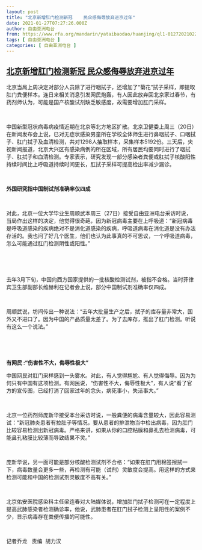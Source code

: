 ```yaml
---
layout: post
title: "北京新增肛门检测新冠    民众感侮辱放弃进京过年"
date: 2021-01-27T07:27:26.000Z
author: 自由亚洲电台
from: https://www.rfa.org/mandarin/yataibaodao/huanjing/ql1-01272021022718.html
tags: [ 自由亚洲电台 ]
categories: [ 自由亚洲电台 ]
---
```

<!--1611732446000-->
[北京新增肛门检测新冠    民众感侮辱放弃进京过年](https://www.rfa.org/mandarin/yataibaodao/huanjing/ql1-01272021022718.html)
------

<div>
<p></p><p><span style="font-weight: 400;">北京当局上周决定对部分人员除了进行咽拭子，还增加了</span><span style="font-weight: 400;">“</span><span style="font-weight: 400;">菊花</span><span style="font-weight: 400;">”</span><span style="font-weight: 400;">拭子采样，即提取肛门粪便样本。连日来相关消息引发网民炮轰，有人因此放弃回北京家过春节，有药剂师认为，可能是国产核酸试剂缺乏敏感度，故需要增加肛门采样。</span></p><p><span style="font-weight: 400;"> </span></p><p><span style="font-weight: 400;">中国新型冠状病毒病疫情近期在北京等北方地区扩散。北京卫健委上周三（</span><span style="font-weight: 400;">20</span><span style="font-weight: 400;">日）在新闻发布会上说，已对无症状感染男童所在学校全体师生进行鼻咽拭子、口咽拭子、肛门拭子及血清检测，共对</span><span style="font-weight: 400;">1298</span><span style="font-weight: 400;">人抽取样本，采集样本</span><span style="font-weight: 400;">5192</span><span style="font-weight: 400;">份。三天后，央视新闻报道，北京大兴区有感染病例的所在区域，所有居民均要同时进行了咽拭子、肛拭子和血清检测。专家表示，研究发现一部分感染者粪便或肛拭子核酸阳性持续时间比上呼吸道持续时间更长，肛拭子采样可提高检出率减少漏诊。</span></p><p><span style="font-weight: 400;"> </span></p><p><b>外国研究指中国制试剂准确率仅四成</b></p><p><span style="font-weight: 400;"> </span></p><p><span style="font-weight: 400;">对此，北京一位大学毕业生周顺武本周三（</span><span style="font-weight: 400;">27</span><span style="font-weight: 400;">日）接受自由亚洲电台采访时说，当局作出这样的决定，他觉得很奇葩，因为新冠病毒主要在上呼吸道：</span><span style="font-weight: 400;">“</span><span style="font-weight: 400;">新冠病毒是呼吸道感染的疾病绝对不是消化道感染的疾病，呼吸道病毒在消化道是没有办法存活的。我也问了好几个医生，他们也认为此事真的不可思议，一个呼吸道病毒，怎么可能通过肛门检测阴性或阳性。</span><span style="font-weight: 400;">”</span></p><p><span style="font-weight: 400;"> </span></p><p><span style="font-weight: 400;"> </span></p><p><span style="font-weight: 400;">去年</span><span style="font-weight: 400;">3</span><span style="font-weight: 400;">月下旬，中国向西方国家提供的一批核酸检测试剂，被指不合格。当时菲律宾卫生部副部长维赫利在记者会上说，部分中国制试剂准确率仅四成。</span></p><p><span style="font-weight: 400;"> </span></p><p><span style="font-weight: 400;">周顺武说，坊间传出一种说法：</span><span style="font-weight: 400;">“</span><span style="font-weight: 400;">去年大批量生产之后，拭子的库存量非常大，国外又不进口了。因为中国的产品质量太差了。为了去库存，推出了肛门检测。听说有这么一个说法。</span><span style="font-weight: 400;">”</span></p><p><span style="font-weight: 400;"> </span></p><p><span style="font-weight: 400;"> </span></p><p><b>有网民 :“伤害性不大，侮辱性极大</b><b>”</b></p><p><span style="font-weight: 400;">中国网民对肛门采样感到一头雾水。对此，有人觉得尴尬、有人觉得侮辱。因为为何只有中国有这项检测。有网民说，</span><span style="font-weight: 400;">“</span><span style="font-weight: 400;">伤害性不大，侮辱性极大</span><span style="font-weight: 400;">”</span><span style="font-weight: 400;">，有人说</span><span style="font-weight: 400;">“</span><span style="font-weight: 400;">看了官方的宣传图，已经打消了回家过年的念头，病死事小，失洁事大。</span><span style="font-weight: 400;">”</span></p><p><span style="font-weight: 400;"> </span></p><p><span style="font-weight: 400;">北京一位药剂师庞新华接受本台采访时说，一般粪便的病毒含量较大，因此容易测试：</span><span style="font-weight: 400;">“</span><span style="font-weight: 400;">新冠肺炎患者有拉肚子等情况，要从患者的排泄物当中检出病毒，因为肛门比较容易检测出新冠病毒。严格来讲，如果从你的口腔粘膜和鼻孔去检测病毒，可能鼻孔粘膜比较薄而导致结果不灵。</span><span style="font-weight: 400;">”</span></p><p><span style="font-weight: 400;"> </span></p><p><span style="font-weight: 400;">庞新华说，另一面可能是部分核酸检测试剂不合格：</span><span style="font-weight: 400;">“</span><span style="font-weight: 400;">如果在肛门用棉签擦拭一下，病毒数量会更多一些，再检测有可能（试剂）灵敏度会提高。用这样的方式来检测可能和中国的检测试剂灵敏度不高有关。</span><span style="font-weight: 400;">”</span></p><p><span style="font-weight: 400;"> </span></p><p><span style="font-weight: 400;">北京佑安医院感染科主任梁连春对大陆媒体说，增加肛门拭子检测可在一定程度上提高武肺感染者检测确诊率，他说，武肺患者在肛门拭子检测上呈阳性的案例不少，显示病毒存在粪便传播的可能性。</span></p><p><span style="font-weight: 400;"> </span></p><p><span style="font-weight: 400;">记者乔龙  </span><span style="font-weight: 400;"> </span><span style="font-weight: 400;">责编  胡力汉</span></p><p><span style="font-weight: 400;"> </span></p><p><span style="font-weight: 400;"> </span></p><p><span style="font-weight: 400;"> </span></p>
</div>
